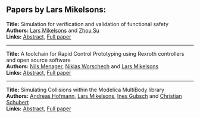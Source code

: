 <h2>Papers by Lars Mikelsons:</h2>
<p>
<b>Title:</b> Simulation for verification and validation of functional safety<br />
<b>Authors:</b> <a href="../authors/author_210.html">Lars Mikelsons</a> and <a href="../authors/author_296.html">Zhou Su</a><br />
<b>Links:</b> <a href="../abstracts/abstract_49.pdf">Abstract</a>, <a href="../submissions/ECP14096455_MikelsonsSu.pdf">Full paper</a>
</p>
<hr />
<p>
<b>Title:</b> A toolchain for Rapid Control Prototyping using Rexroth controllers and open source software<br />
<b>Authors:</b> <a href="../authors/author_208.html">Nils Menager</a>, <a href="../authors/author_342.html">Niklas Worschech</a> and <a href="../authors/author_210.html">Lars Mikelsons</a><br />
<b>Links:</b> <a href="../abstracts/abstract_40.pdf">Abstract</a>, <a href="../submissions/ECP14096371_MenagerWorschechMikelsons.pdf">Full paper</a>
</p>
<hr />
<p>
<b>Title:</b> Simulating Collisions within the Modelica MultiBody library<br />
<b>Authors:</b> <a href="../authors/author_136.html">Andreas Hofmann</a>, <a href="../authors/author_210.html">Lars Mikelsons</a>, <a href="../authors/author_122.html">Ines Gubsch</a> and <a href="../authors/author_282.html">Christian Schubert</a><br />
<b>Links:</b> <a href="../abstracts/abstract_100.pdf">Abstract</a>, <a href="../submissions/ECP14096949_HofmannMikelsonsGubschSchubert.pdf">Full paper</a>
</p>